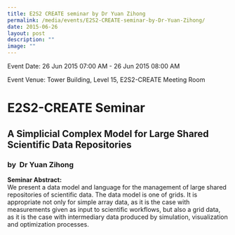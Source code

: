 ```yaml
---
title: E2S2 CREATE seminar by Dr Yuan Zihong
permalink: /media/events/E2S2-CREATE-seminar-by-Dr-Yuan-Zihong/
date: 2015-06-26
layout: post
description: ""
image: ""
---
```

Event Date: 26 Jun 2015 07:00 AM - 26 Jun 2015 08:00 AM

Event Venue: Tower Building, Level 15, E2S2-CREATE Meeting Room

E2S2-CREATE Seminar
===================

A Simplicial Complex Model for Large Shared Scientific Data Repositories
------------------------------------------------------------------------

### by  Dr Yuan Zihong

**Seminar Abstract:**  
We present a data model and language for the management of large shared repositories of scientific data. The data model is one of grids. It is appropriate not only for simple array data, as it is the case with measurements given as input to scientific workflows, but also a grid data, as it is the case with intermediary data produced by simulation, visualization and optimization processes.